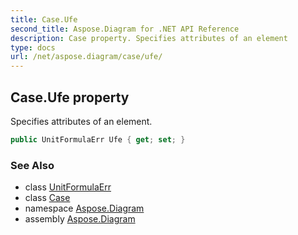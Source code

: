 ```yaml
---
title: Case.Ufe
second_title: Aspose.Diagram for .NET API Reference
description: Case property. Specifies attributes of an element
type: docs
url: /net/aspose.diagram/case/ufe/
---
```

## Case.Ufe property

Specifies attributes of an element.

```csharp
public UnitFormulaErr Ufe { get; set; }
```

### See Also

* class [UnitFormulaErr](../../unitformulaerr/)
* class [Case](../)
* namespace [Aspose.Diagram](../../case/)
* assembly [Aspose.Diagram](../../../)


